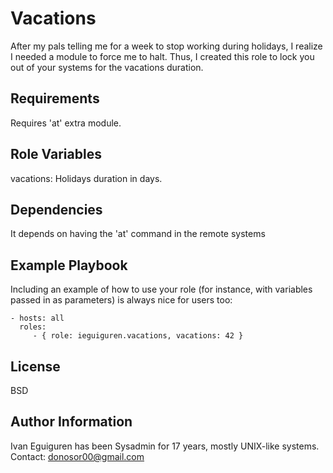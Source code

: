 Vacations
=========

After my pals telling me for a week to stop working during holidays, I realize I needed a module to force me to halt. Thus, I created this role to lock you out of your systems for the vacations duration.

Requirements
------------

Requires 'at' extra module.

Role Variables
--------------

vacations: Holidays duration in days. 

Dependencies
------------

It depends on having the 'at' command in the remote systems


Example Playbook
----------------

Including an example of how to use your role (for instance, with variables passed in as parameters) is always nice for users too:

    - hosts: all
      roles:
         - { role: ieguiguren.vacations, vacations: 42 }

License
-------

BSD

Author Information
------------------

Ivan Eguiguren has been Sysadmin for 17 years, mostly UNIX-like systems. Contact: donosor00@gmail.com
